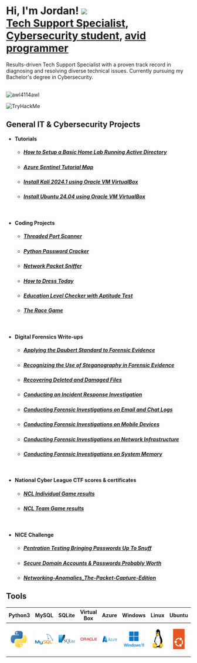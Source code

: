 <h1>Hi, I'm Jordan! <img src="https://media.giphy.com/media/hvRJCLFzcasrR4ia7z/giphy.gif" width="30px"/><br/><a href="https://www.linkedin.com/in/awl4114awl/">Tech Support Specialist</a>, <a href="https://tryhackme.com/p/awl4114awl">Cybersecurity student</a>, <a href="https://replit.com/@awl4114awl">avid programmer</a></h1>
Results-driven Tech Support Specialist with a proven track record in diagnosing and resolving diverse technical issues. Currently pursuing my Bachelor's degree in Cybersecurity.
<br />
<br />
<p align="left"> <img src="https://komarev.com/ghpvc/?username=awl4114awl&label=Profile%20views&color=0e75b6&style=flat" alt="awl4114awl" /> </p>
<img src="https://tryhackme-badges.s3.amazonaws.com/awl4114awl.png" height="40%" width="40%" alt="TryHackMe">
<h2>General IT & Cybersecurity Projects</h2> 

- <b>Tutorials</b> 
  - ##### [How to Setup a Basic Home Lab Running Active Directory](https://github.com/awl4114awl/How-to-Setup-a-Basic-Home-Lab-Running-Active-Directory)
  - ##### [Azure Sentinel Tutorial Map](https://github.com/awl4114awl/Azure-Sentinel-Tutorial-Map)
  - ##### [Install Kali 2024.1 using Oracle VM VirtualBox](https://github.com/awl4114awl/install-kali-2024.1)
  - ##### [Install Ubuntu 24.04 using Oracle VM VirtualBox](https://github.com/awl4114awl/install-ubuntu-24.04)
<br />

- <b>Coding Projects</b> 
  - ##### [Threaded Port Scanner](https://github.com/awl4114awl/Threaded-Port-Scanner)
  - ##### [Python Password Cracker](https://github.com/awl4114awl/Python-Password-Cracker)
  - ##### [Network Packet Sniffer](https://github.com/awl4114awl/Network-Packet-Sniffer)
  - ##### [How to Dress Today](https://github.com/awl4114awl/how-to-dress-today)
  - ##### [Education Level Checker with Aptitude Test](https://github.com/awl4114awl/education-level-checker)
  - ##### [The Race Game](https://github.com/awl4114awl/The-Race-Game)
<br />

- <b>Digital Forensics Write-ups</b>
  - ##### [Applying the Daubert Standard to Forensic Evidence](https://github.com/awl4114awl/Jones-Bartlett-Learning)
  - ##### [Recognizing the Use of Steganography in Forensic Evidence](https://github.com/awl4114awl/Recognizing_the_Use_of_Steganography_in_Forensic_Evidence_4e)
  - ##### [Recovering Deleted and Damaged Files](https://github.com/awl4114awl/Recovering-Deleted-and-Damaged-Files)
  - ##### [Conducting an Incident Response Investigation](https://github.com/awl4114awl/Conducting-an-Incident-Response-Investigation)
  - ##### [Conducting Forensic Investigations on Email and Chat Logs](https://github.com/awl4114awl/Conducting-Forensic-Investigations-on-Email-and-Chat-Logs)
  - ##### [Conducting Forensic Investigations on Mobile Devices](https://github.com/awl4114awl/Conducting-Forensic-Investigations-on-Mobile-Devices)
  - ##### [Conducting Forensic Investigations on Network Infrastructure](https://github.com/awl4114awl/Conducting-Forensic-Investigations-on-Network-Infrastructure)
  - ##### [Conducting Forensic Investigations on System Memory](https://github.com/awl4114awl/Conducting-Forensic-Investigations-on-System-Memory)
<br />
 
- <b>National Cyber League CTF scores & certificates</b>
  - ##### [NCL Individual Game results](https://github.com/awl4114awl/NCL-INDIVIDUAL-GAME-SCORE-CARD-AND-CERT)
  - ##### [NCL Team Game results](https://github.com/awl4114awl/NCL-TEAM-GAME-SCORE-CARD-AND-CERT)
<br />

- <b>NICE Challenge</b>
  - ##### [Pentration Testing Bringing Passwords Up To Snuff](https://github.com/awl4114awl/Secure-Domain-Accounts-and-Passwords-Probably-Worth)
  - ##### [Secure Domain Accounts & Passwords Probably Worth](https://github.com/awl4114awl/Pentration-Testing-Bringing-Passwords-Up-To-Snuff)
  - ##### [Networking-Anomalies_The-Packet-Capture-Edition](https://github.com/awl4114awl/Networking-Anomalies_The-Packet-Capture-Edition)

<h2>Tools</h2>

| Python3 | MySQL | SQLite | Virtual Box | Azure | Windows | Linux | Ubuntu | Kali | Metasploit | Wireshark | Burpsuite | Netcat | Nmap |
|----------|----------|----------|----------|---------|----------|----------|----------|----------|----------|----------|----------|----------|----------|
|  <img src="https://github.com/devicons/devicon/blob/master/icons/python/python-original.svg" title="Python"  alt="Python" width="55" height="55"/> |<img src="https://github.com/devicons/devicon/blob/master/icons/mysql/mysql-original-wordmark.svg" title="MySQL" alt="MySQL" width="55" height="55"/>|<img src="https://github.com/devicons/devicon/blob/master/icons/sqlite/sqlite-original-wordmark.svg" title="SQLite" alt="SQLite" width="55" height="55"/>|<img src="https://github.com/devicons/devicon/blob/master/icons/oracle/oracle-original.svg" title="Oracle" alt="Oracle" width="80" height="55"/>|<img src="https://raw.githubusercontent.com/devicons/devicon/6910f0503efdd315c8f9b858234310c06e04d9c0/icons/azure/azure-original-wordmark.svg" title="Oracle" alt="Oracle" width="80" height="55"/>|<p align="center"><img src="https://github.com/devicons/devicon/blob/master/icons/windows11/windows11-original-wordmark.svg" title="Windows" alt="Windows" width="55" height="55"/>| <img src="https://github.com/devicons/devicon/blob/master/icons/linux/linux-original.svg" title="Linux" alt="Linux" width="55" height="55"/> | <img src="https://github.com/devicons/devicon/blob/master/icons/ubuntu/ubuntu-original.svg" title="Ubuntu" alt="Ubuntu" width="55" height="55"/> | <img src="https://github.com/canaleal/devicon/blob/new-icon-kali-linux/icons/kalilinux/kalilinux-original-wordmark.svg" title="Linux" alt="Linux" width="55" height="55"/> |<p align="center"><img src="https://asset.brandfetch.io/idFlREP4Jj/idsR5UInMm.png?updated=1712244345166" alt="msf" width="55" height="55" />|<p align="center"><img src="https://www.kali.org/tools/wireshark/images/wireshark-logo.svg" alt="wireshark" width="55" height="55" />|<p align="center"><img src="https://www.kali.org/tools/burpsuite/images/burpsuite-logo.svg" alt="burp" width="55" height="55" />|<p align="center"><img src="https://www.kali.org/tools/netcat/images/netcat-logo.svg" alt="netcat" width="55" height="55" />|<p align="center"><img src="https://nmap.org/images/sitelogo-nmap.svg" alt="nmap" width="55" height="55" />|

<!--
